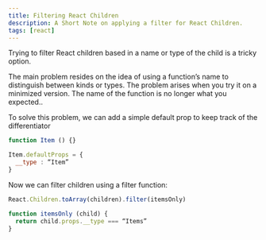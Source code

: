 ```yaml
---
title: Filtering React Children
description: A Short Note on applying a filter for React Children.
tags: [react]
---
```


Trying to filter React children based in a name or type of the child is a tricky option. 

The main problem resides on the idea of using a function’s name to distinguish between kinds or types. The problem arises when you try it on a minimized version. The name of the function is no longer what you expected.. 

To solve this problem, we can add a simple default prop to keep track of the differentiator 

```js
function Item () {}

Item.defaultProps = {
  __type : “Item”
}
```

Now we can filter children using a filter function:

```js
React.Children.toArray(children).filter(itemsOnly)

function itemsOnly (child) {
  return child.props.__type === “Items”
}
```